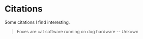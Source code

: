 Citations
=========

Some citations I find interesting.

> Foxes are cat software running on dog hardware
> -- Unkown
